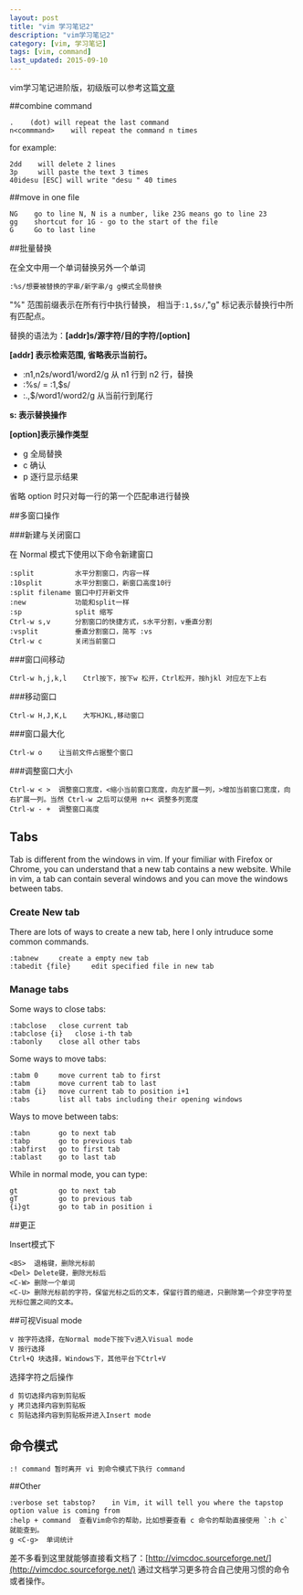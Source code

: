 ```yaml
---
layout: post
title: "vim 学习笔记2"
description: "vim学习笔记2"
category: [vim, 学习笔记]
tags: [vim, command]
last_updated: 2015-09-10
---
```


vim学习笔记进阶版，初级版可以参考这篇[文章](http://einverne.github.io/2015/05/06/vim-notes.html)

##combine command

	.    (dot) will repeat the last command
	n<commmand>    will repeat the command n times

for example:

	2dd    will delete 2 lines
	3p 	   will paste the text 3 times
	40idesu [ESC] will write "desu " 40 times

##move in one file

	NG    go to line N, N is a number, like 23G means go to line 23
	gg    shortcut for 1G - go to the start of the file
	G     Go to last line

##批量替换

在全文中用一个单词替换另外一个单词

	:%s/想要被替换的字串/新字串/g g模式全局替换

"%" 范围前缀表示在所有行中执行替换， 相当于`:1,$s/`,"g" 标记表示替换行中所有匹配点。

替换的语法为：**[addr]s/源字符/目的字符/[option]**

**[addr] 表示检索范围, 省略表示当前行。**

- :n1,n2s/word1/word2/g 从 n1 行到 n2 行，替换
- :%s/ = :1,$s/
- :.,$/word1/word2/g 从当前行到尾行

**s: 表示替换操作**

**[option]表示操作类型**

- g 全局替换
- c 确认
- p 逐行显示结果

省略 option 时只对每一行的第一个匹配串进行替换

##多窗口操作

###新建与关闭窗口

在 Normal 模式下使用以下命令新建窗口

	:split 			水平分割窗口，内容一样
	:10split 		水平分割窗口，新窗口高度10行
	:split filename 窗口中打开新文件
	:new 			功能和split一样
	:sp 			split 缩写
	Ctrl-w s,v 		分割窗口的快捷方式，s水平分割，v垂直分割
	:vsplit 		垂直分割窗口，简写 :vs
	Ctrl-w c 		关闭当前窗口

###窗口间移动

	Ctrl-w h,j,k,l    Ctrl按下，按下w 松开，Ctrl松开，按hjkl 对应左下上右

###移动窗口

	Ctrl-w H,J,K,L    大写HJKL,移动窗口

###窗口最大化

	Ctrl-w o    让当前文件占据整个窗口

###调整窗口大小

	Ctrl-w < > 	调整窗口宽度，<缩小当前窗口宽度，向左扩展一列，>增加当前窗口宽度，向右扩展一列。当然 Ctrl-w 之后可以使用 n+< 调整多列宽度
	Ctrl-w - + 	调整窗口高度

##  Tabs
Tab is different from the windows in vim. If your fimiliar with Firefox or Chrome, you can understand that a new tab contains a new website. While in vim, a tab can contain several windows and you can move the windows between tabs.

### Create New tab
There are lots of ways to create a new tab, here I only intruduce some common commands.

	:tabnew 	create a empty new tab
	:tabedit {file} 	edit specified file in new tab

### Manage tabs
Some ways to close tabs:

	:tabclose 	close current tab
	:tabclose {i} 	close i-th tab
	:tabonly 	close all other tabs

Some ways to move tabs:

	:tabm 0 	move current tab to first
	:tabm 		move current tab to last
	:tabm {i} 	move current tab to position i+1
	:tabs 		list all tabs including their opening windows

Ways to move between tabs:

	:tabn 		go to next tab
	:tabp 		go to previous tab
	:tabfirst 	go to first tab
	:tablast 	go to last tab

While in normal mode, you can type:

	gt 			go to next tab
	gT 			go to previous tab
	{i}gt 		go to tab in position i

##更正

Insert模式下

	<BS>  退格键，删除光标前
	<Del> Delete键，删除光标后
	<C-W> 删除一个单词
	<C-U> 删除光标前的字符，保留光标之后的文本，保留行首的缩进，只删除第一个非空字符至光标位置之间的文本。

##可视Visual mode

	v 按字符选择，在Normal mode下按下v进入Visual mode
	V 按行选择
	Ctrl+Q 块选择，Windows下，其他平台下Ctrl+V

选择字符之后操作

	d 剪切选择内容到剪贴板
	y 拷贝选择内容到剪贴板
	c 剪贴选择内容到剪贴板并进入Insert mode

## 命令模式
	
	:! command 暂时离开 vi 到命令模式下执行 command

##Other

	:verbose set tabstop?    in Vim, it will tell you where the tapstop option value is coming from
	:help + command  查看Vim命令的帮助，比如想要查看 c 命令的帮助直接使用 `:h c` 就能查到。
	g <C-g>  单词统计


差不多看到这里就能够直接看文档了：[http://vimcdoc.sourceforge.net/](http://vimcdoc.sourceforge.net/) 通过文档学习更多符合自己使用习惯的命令或者操作。
